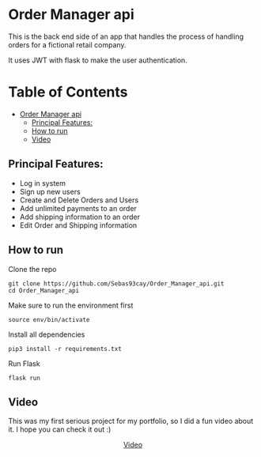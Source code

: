 # Order Manager api

This is the back end side of an app that handles the process of handling orders for a fictional retail company.

It uses JWT with flask to make the user authentication.

Table of Contents
=================

* [Order Manager api](#order-manager-api)
   * [Principal Features:](#principal-features)
   * [How to run](#how-to-run)
   * [Video](#video)

## Principal Features:

- Log in system
- Sign up new users
- Create and Delete Orders and Users
- Add unlimited payments to an order
- Add shipping information to an order
- Edit Order and Shipping information



## How to run

Clone the repo

```
git clone https://github.com/Sebas93cay/Order_Manager_api.git
cd Order_Manager_api
```

Make sure to run the environment first

```
source env/bin/activate
```

Install all dependencies

```
pip3 install -r requirements.txt
```

Run Flask

```
flask run
```

## Video

This was my first serious project for my portfolio, so I did a fun video about it. I hope you can check it out :)

 <center><a href="https://www.linkedin.com/posts/sebscaicedo_project-video-react-activity-6884715037630443520-nx1f">Video</a></center>

